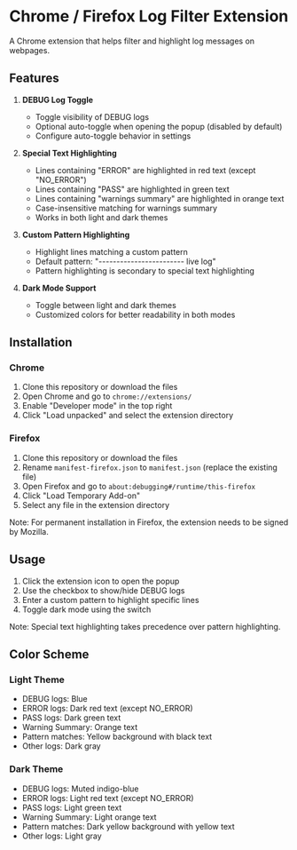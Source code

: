 # Chrome / Firefox Log Filter Extension

A Chrome extension that helps filter and highlight log messages on webpages.

## Features

1. **DEBUG Log Toggle**
   - Toggle visibility of DEBUG logs
   - Optional auto-toggle when opening the popup (disabled by default)
   - Configure auto-toggle behavior in settings

2. **Special Text Highlighting**
   - Lines containing "ERROR" are highlighted in red text (except "NO_ERROR")
   - Lines containing "PASS" are highlighted in green text
   - Lines containing "warnings summary" are highlighted in orange text
   - Case-insensitive matching for warnings summary
   - Works in both light and dark themes

3. **Custom Pattern Highlighting**
   - Highlight lines matching a custom pattern
   - Default pattern: "------------------------ live log"
   - Pattern highlighting is secondary to special text highlighting

4. **Dark Mode Support**
   - Toggle between light and dark themes
   - Customized colors for better readability in both modes

## Installation

### Chrome
1. Clone this repository or download the files
2. Open Chrome and go to `chrome://extensions/`
3. Enable "Developer mode" in the top right
4. Click "Load unpacked" and select the extension directory

### Firefox
1. Clone this repository or download the files
2. Rename `manifest-firefox.json` to `manifest.json` (replace the existing file)
3. Open Firefox and go to `about:debugging#/runtime/this-firefox`
4. Click "Load Temporary Add-on"
5. Select any file in the extension directory

Note: For permanent installation in Firefox, the extension needs to be signed by Mozilla.

## Usage

1. Click the extension icon to open the popup
2. Use the checkbox to show/hide DEBUG logs
3. Enter a custom pattern to highlight specific lines
4. Toggle dark mode using the switch

Note: Special text highlighting takes precedence over pattern highlighting.

## Color Scheme

### Light Theme
- DEBUG logs: Blue
- ERROR logs: Dark red text (except NO_ERROR)
- PASS logs: Dark green text
- Warning Summary: Orange text
- Pattern matches: Yellow background with black text
- Other logs: Dark gray

### Dark Theme
- DEBUG logs: Muted indigo-blue
- ERROR logs: Light red text (except NO_ERROR)
- PASS logs: Light green text
- Warning Summary: Light orange text
- Pattern matches: Dark yellow background with yellow text
- Other logs: Light gray
